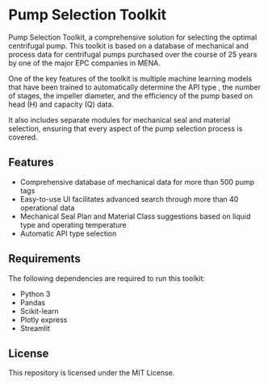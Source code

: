 # Pump Selection Toolkit

Pump Selection Toolkit, a comprehensive solution for selecting the optimal centrifugal pump. This toolkit is based on a database of mechanical and process data for centrifugal pumps purchased over the course of 25 years by one of the major EPC companies in MENA.

One of the key features of the toolkit is multiple machine learning models that have been trained to automatically determine the API type , the number of stages, the impeller diameter, and the efficiency of the pump based on head (H) and capacity (Q) data.

It also includes separate modules for mechanical seal and material selection, ensuring that every aspect of the pump selection process is covered.

## Features

- Comprehensive database of mechanical data for more than 500 pump tags
- Easy-to-use UI facilitates advanced search through more than 40 operational data
- Mechanical Seal Plan and Material Class suggestions based on liquid type and operating temperature
- Automatic API type selection

## Requirements

The following dependencies are required to run this toolkit:

- Python 3
- Pandas
- Scikit-learn
- Plotly express
- Streamlit

## License

This repository is licensed under the MIT License.
